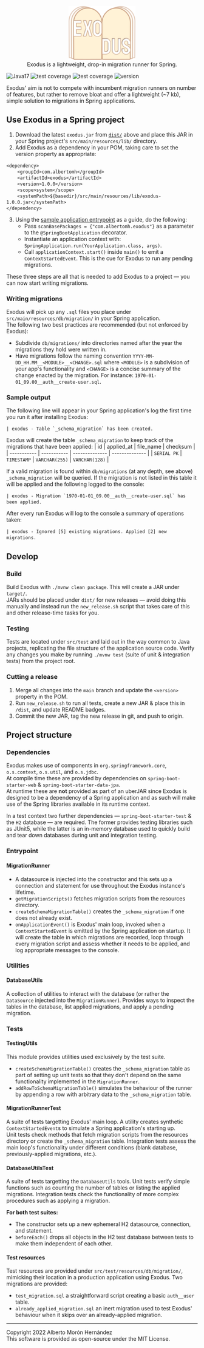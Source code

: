 <p align="center">
    <img src="docs/exodus.svg" alt="Exodus" height="142"/>
    <br>
    Exodus is a lightweight, drop-in migration runner for Spring.
</p>

<p>
    <img id="badge--java" src="https://img.shields.io/badge/Java-17%2B-b07219" alt="Java17" />
    <img id="badge--spring" src="https://img.shields.io/badge/Spring-5%2B-6db33f" alt="test coverage" />
    <img id="badge--tests" src="https://img.shields.io/badge/tests-100%25%20%E2%9C%94-brightgreen" alt="test coverage" />
    <img id="badge--version" src="https://img.shields.io/badge/version-0.0.1-white" alt="version" />
</p>

Exodus' aim is not to compete with incumbent migration runners on number of features, but rather to remove bloat and offer a lightweight (~7 kb), simple solution to migrations in Spring applications.


## Use Exodus in a Spring project
1. Download the latest `exodus.jar` from [`dist/`](dist) above and place this JAR in your Spring project's `src/main/resources/lib/` directory.
2. Add Exodus as a dependency in your POM, taking care to set the version property as appropriate:
```
<dependency>
    <groupId>com.albertomh</groupId>
    <artifactId>exodus</artifactId>
    <version>1.0.0</version>
    <scope>system</scope>
    <systemPath>${basedir}/src/main/resources/lib/exodus-1.0.0.jar</systemPath>
</dependency>
```
3. Using the [sample application entrypoint](docs/SampleApplicationEntrypoint.java) as a guide, do the following:
    - Pass `scanBasePackages = {"com.albertomh.exodus"}` as a parameter to the `@SpringBootApplication` decorator.
    - Instantiate an application context with: `SpringApplication.run(YourApplication.class, args)`.
    - Call `applicationContext.start()` inside `main()` to emit a `ContextStartedEvent`. This is the cue for Exodus to run any pending migrations.

These three steps are all that is needed to add Exodus to a project — you can now start writing migrations.


### Writing migrations
Exodus will pick up any `.sql` files you place under `src/main/resources/db/migration/` in your Spring application.  
The following two best practices are recommended (but not enforced by Exodus):
- Subdivide `db/migrations/` into directories named after the year the migrations they hold were written in.
- Have migrations follow the naming convention `YYYY-MM-DD_HH.MM__<MODULE>__<CHANGE>.sql` where `<MODULE>` is a subdivision of your app's functionality and `<CHANGE>` is a concise summary of the change enacted by the migration. For instance: `1970-01-01_09.00__auth__create-user.sql`.


### Sample output
The following line will appear in your Spring application's log the first time you run it after installing Exodus:
```
| exodus - Table `_schema_migration` has been created.
```
Exodus will create the table `_schema_migration` to keep track of the migrations that have been applied:
| id          | applied_at  | file_name      | checksum       |
| ----------- | ----------- | -------------- | -------------- | 
| `SERIAL PK` | `TIMESTAMP` | `VARCHAR(255)` | `VARCHAR(128)` |

If a valid migration is found within `db/migrations` (at any depth, see above) `_schema_migration` will be queried. If the migration is not listed in this table it will be applied and the following logged to the console:
```
| exodus - Migration `1970-01-01_09.00__auth__create-user.sql` has been applied.
```

After every run Exodus will log to the console a summary of operations taken: 
```
| exodus - Ignored [5] existing migrations. Applied [2] new migrations.
```


## Develop

### Build
Build Exodus with `./mvnw clean package`. This will create a JAR under `target/`.  
JARs should be placed under `dist/` for new releases — avoid doing this manually and instead run the `new_release.sh` script that takes care of this and other release-time tasks for you.


### Testing
Tests are located under `src/test` and laid out in the way common to Java projects, replicating the file structure of the application source code. 
Verify any changes you make by running `./mvnw test` (suite of unit & integration tests) from the project root.


### Cutting a release
1. Merge all changes into the `main` branch and update the `<version>` property in the POM.
2. Run `new_release.sh` to run all tests, create a new JAR & place this in `/dist`, and update README badges.
3. Commit the new JAR, tag the new release in git, and push to origin.


## Project structure

### Dependencies
Exodus makes use of components in `org.springframework.core`, `o.s.context`, `o.s.util`, and `o.s.jdbc`.  
At compile time these are provided by dependencies on `spring-boot-starter-web` & `spring-boot-starter-data-jpa`.  
At runtime these are **not** provided as part of an uberJAR since Exodus is designed to be a dependency of a Spring application and as such will make use of the Spring libraries available in its runtime context.

In a test context two further dependencies — `spring-boot-starter-test` & the `H2` database — are required. The former provides testing libraries such as JUnit5, while the latter is an in-memory database used to quickly build and tear down databases during unit and integration testing.


### Entrypoint
#### MigrationRunner
- A datasource is injected into the constructor and this sets up a connection and statement for use throughout the Exodus instance's lifetime.
- `getMigrationScripts()` fetches migration scripts from the resources directory.
- `createSchemaMigrationTable()` creates the `_schema_migration` if one does not already exist.
- `onApplicationEvent()` is Exodus' main loop, invoked when a `ContextStartedEvent` is emitted by the Spring application on startup. It will create the table in which migrations are recorded, loop through every migration script and assess whether it needs to be applied, and log appropriate messages to the console.


### Utilities
#### DatabaseUtils
A collection of utilities to interact with the database (or rather the `DataSource` injected into the `MigrationRunner`). Provides ways to inspect the tables in the database, list applied migrations, and apply a pending migration.


### Tests
#### TestingUtils
This module provides utilities used exclusively by the test suite.
- `createSchemaMigrationTable()` creates the `_schema_migration` table as part of setting up unit tests so that they don't depend on the same functionality implemented in the `MigrationRunner`.
- `addRowToSchemaMigrationTable()` simulates the behaviour of the runner by appending a row with arbitrary data to the `_schema_migration` table.

#### MigrationRunnerTest
A suite of tests targetting Exodus' main loop. A utility creates synthetic `ContextStartedEvent`s to simulate a Spring application's starting up.  
Unit tests check methods that fetch migration scripts from the resources directory or create the `_schema_migration` table. Integration tests assess the main loop's functionality under different conditions (blank database, previously-applied migrations, etc.).

#### DatabaseUtilsTest
A suite of tests targetting the `DatabaseUtils` tools. Unit tests verify simple functions such as counting the number of tables or listing the applied migrations. Integration tests check the functionality of more complex procedures such as applying a migration.

**For both test suites:**
- The constructor sets up a new ephemeral H2 datasource, connection, and statement.
- `beforeEach()` drops all objects in the H2 test database between tests to make them independent of each other.


#### Test resources
Test resources are provided under `src/test/resources/db/migration/`, mimicking their location in a production application using Exodus. Two migrations are provided:
- `test_migration.sql` a straightforward script creating a basic `auth__user` table.
- `already_applied_migration.sql` an inert migration used to test Exodus' behaviour when it skips over an already-applied migration.


---

Copyright 2022 Alberto Morón Hernández  
This software is provided as open-source under the MIT License.
